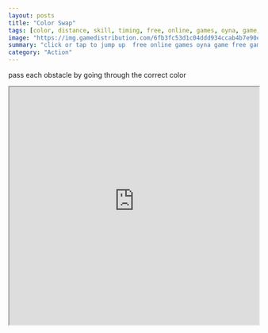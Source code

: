 ```yaml
---
layout: posts
title: "Color Swap"
tags: [color, distance, skill, timing, free, online, games, oyna, game, free, games, play, play, games]
image: "https://img.gamedistribution.com/6fb3fc53d1c04ddd934ccab4b7e90e7e-512x384.jpeg"
summary: "click or tap to jump up  free online games oyna game free games play play games"
category: "Action"
---
```


pass each obstacle by going through the correct color

<iframe width="100%" height="480px;" src="https://html5.gamedistribution.com/6fb3fc53d1c04ddd934ccab4b7e90e7e/"></iframe>